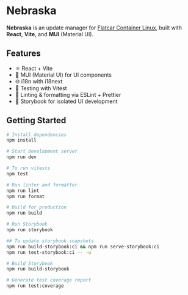 # Nebraska

**Nebraska** is an update manager for [Flatcar Container Linux](https://www.flatcar.org/), built with **React**, **Vite**, and **MUI** (Material UI).

## Features

- ⚛️ React + Vite
- 🎨 MUI (Material UI) for UI components
- 🌐 i18n with i18next
- 🧪 Testing with Vitest
- 🧼 Linting & formatting via ESLint + Prettier
- 📖 Storybook for isolated UI development

## Getting Started

```bash
# Install dependencies
npm install

# Start development server
npm run dev

# To run vitests
npm test

# Run linter and formatter
npm run lint
npm run format

# Build for production
npm run build

# Run Storybook
npm run storybook

## To update storybook snapshots
npm run build-storybook:ci && npm run serve-storybook:ci
npm run test-storybook:ci -- -u

# Build Storybook
npm run build-storybook

# Generate test coverage report
npm run test:coverage
